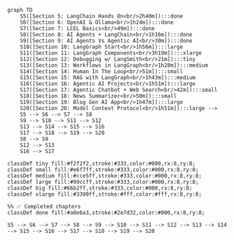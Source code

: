 ```mermaid
graph TD
    S5([Section 5: LangChain Hands On<br/>2h40m]):::done
    S6([Section 6: OpenAI & Ollama<br/>1h24m]):::done
    S7([Section 7: LCEL Basics<br/>49m]):::done
    S8([Section 8: AI Agents + LangChain<br/>1h16m]):::done
    S9([Section 9: AI Agents Vs Agentic AI<br/>30m]):::done
    S10([Section 10: LangGraph Start<br/>1h56m]):::large
    S11([Section 11: LangGraph Components<br/>3h19m]):::xlarge
    S12([Section 12: Debugging w/ LangSmith<br/>21m]):::tiny
    S13([Section 13: Workflows in LangGraph<br/>1h28m]):::medium
    S14([Section 14: Human In The Loop<br/>51m]):::small
    S15([Section 15: RAG with LangGraph<br/>1h43m]):::medium
    S16([Section 16: Agentic AI Projects<br/>1h51m]):::large
    S17([Section 17: Agentic Chatbot + Web Search<br/>42m]):::small
    S18([Section 18: News Summarizer<br/>50m]):::small
    S19([Section 19: Blog Gen AI App<br/>1h47m]):::large
    S20([Section 20: Model Context Protocol<br/>1h51m]):::large -->
    S5 --> S6 --> S7 --> S8
    S9 --> S10 --> S11 --> S12
    S13 --> S14 --> S15 --> S16
    S17 --> S18 --> S19 --> S20
    S8 --> S9
    S12 --> S13
    S16 --> S17

classDef tiny fill:#f2f2f2,stroke:#333,color:#000,rx:8,ry:8;
classDef small fill:#e6f7ff,stroke:#333,color:#000,rx:8,ry:8;
classDef medium fill:#cce5ff,stroke:#333,color:#000,rx:8,ry:8;
classDef large fill:#99ccff,stroke:#333,color:#000,rx:8,ry:8;
classDef big fill:#66b2ff,stroke:#333,color:#000,rx:8,ry:8;
classDef xlarge fill:#3399ff,stroke:#fff,color:#fff,rx:8,ry:8;

%% ✅ Completed chapters
classDef done fill:#a8e6a3,stroke:#2e7d32,color:#000,rx:8,ry:8;
```

<!-- graph TD
    S5([Section 5: LangChain Hands On 2h40m]):::big
    S6([Section 6: OpenAI & Ollama 1h24m]):::medium
    S7([Section 7: LCEL Basics 49m]):::small
    S8([Section 8: AI Agents + LangChain 1h16m]):::medium
    S9([Section 9: AI Agents Vs Agentic AI 30m]):::tiny
    S10([Section 10: LangGraph Start 1h56m]):::large
    S11([Section 11: LangGraph Components 3h19m]):::xlarge
    S12([Section 12: Debugging w/ LangSmith 21m]):::tiny
    S13([Section 13: Workflows in LangGraph 1h28m]):::medium
    S14([Section 14: Human In The Loop 51m]):::small
    S15([Section 15: RAG with LangGraph 1h43m]):::medium
    S16([Section 16: Agentic AI Projects 1h51m]):::large
    S17([Section 17: Agentic Chatbot + Web Search 42m]):::small
    S18([Section 18: News Summarizer 50m]):::small
    S19([Section 19: Blog Gen AI App 1h47m]):::large
    S20([Section 20: Model Context Protocol 1h51m]):::large  -->

    S5 --> S6 --> S7 --> S8 --> S9 --> S10 --> S11 --> S12 --> S13 --> S14 --> S15 --> S16 --> S17 --> S18 --> S19 --> S20

<!-- classDef tiny fill:#f2f2f2,stroke:#333,color:#000,rx:50,ry:50;
classDef small fill:#e6f7ff,stroke:#333,color:#000,rx:50,ry:50;
classDef medium fill:#cce5ff,stroke:#333,color:#000,rx:50,ry:50;
classDef large fill:#99ccff,stroke:#333,color:#000,rx:50,ry:50;
classDef big fill:#66b2ff,stroke:#333,color:#000,rx:50,ry:50;
classDef xlarge fill:#3399ff,stroke:#fff,color:#fff,rx:50,ry:50;

%% ✅ Completed chapters
classDef done fill:#a8e6a3,stroke:#2e7d32,color:#000,rx:50,ry:50; -->